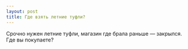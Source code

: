 ```yaml
---
layout: post 
title: Где взять летние туфли? 
--- 
```

Срочно нужен летние туфли, магазин где брала раньше — закрылся. Где вы покупаете?